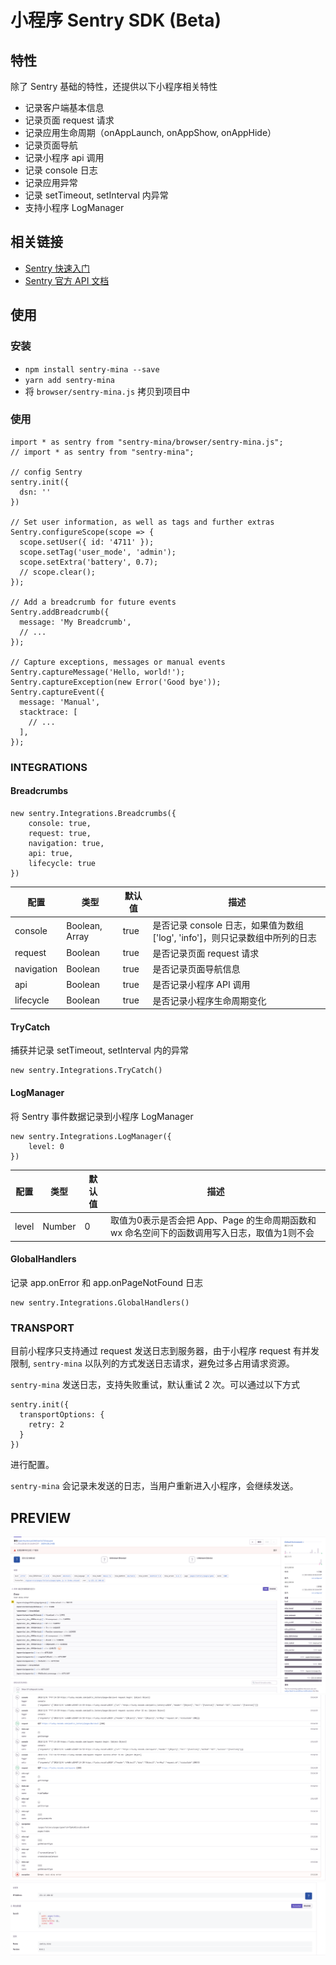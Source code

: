 # 小程序 Sentry SDK (Beta)

## 特性

除了 Sentry 基础的特性，还提供以下小程序相关特性

- 记录客户端基本信息
- 记录页面 request 请求
- 记录应用生命周期（onAppLaunch, onAppShow, onAppHide）
- 记录页面导航
- 记录小程序 api 调用
- 记录 console 日志
- 记录应用异常
- 记录 setTimeout, setInterval 内异常
- 支持小程序 LogManager


## 相关链接

- [Sentry 快速入门](https://docs.sentry.io/quickstart/)
- [Sentry 官方 API 文档](http://getsentry.github.io/sentry-javascript/)

## 使用

### 安装

- `npm install sentry-mina --save`
- `yarn add sentry-mina`
- 将 `browser/sentry-mina.js` 拷贝到项目中

### 使用

```
import * as sentry from "sentry-mina/browser/sentry-mina.js"; 
// import * as sentry from "sentry-mina";

// config Sentry
sentry.init({
  dsn: ''
})

// Set user information, as well as tags and further extras
Sentry.configureScope(scope => {
  scope.setUser({ id: '4711' });
  scope.setTag('user_mode', 'admin');
  scope.setExtra('battery', 0.7);
  // scope.clear();
});

// Add a breadcrumb for future events
Sentry.addBreadcrumb({
  message: 'My Breadcrumb',
  // ...
});

// Capture exceptions, messages or manual events
Sentry.captureMessage('Hello, world!');
Sentry.captureException(new Error('Good bye'));
Sentry.captureEvent({
  message: 'Manual',
  stacktrace: [
    // ...
  ],
});

```

### INTEGRATIONS

#### Breadcrumbs

```
new sentry.Integrations.Breadcrumbs({
	console: true,
	request: true,
	navigation: true,
	api: true,
	lifecycle: true
})
```

配置 | 类型 | 默认值 |描述
------------- | ------------- | ------------- | -------------
console  | Boolean, Array | true |是否记录 console 日志，如果值为数组 ['log', 'info']，则只记录数组中所列的日志
request  | Boolean | true | 是否记录页面 request 请求
navigation  | Boolean | true | 是否记录页面导航信息 
api  | Boolean | true | 是否记录小程序 API 调用
lifecycle  | Boolean | true | 是否记录小程序生命周期变化

#### TryCatch

捕获并记录 setTimeout, setInterval 内的异常

```
new sentry.Integrations.TryCatch()
```

#### LogManager

将 Sentry 事件数据记录到小程序 LogManager

```
new sentry.Integrations.LogManager({
	level: 0
})
```
配置 | 类型 | 默认值 |描述
------------- | ------------- | ------------- | -------------
level  | Number | 0 | 取值为0表示是否会把 App、Page 的生命周期函数和 wx 命名空间下的函数调用写入日志，取值为1则不会

#### GlobalHandlers

记录 app.onError 和 app.onPageNotFound 日志

```
new sentry.Integrations.GlobalHandlers()
```

### TRANSPORT

目前小程序只支持通过 request 发送日志到服务器，由于小程序 request 有并发限制, `sentry-mina` 以队列的方式发送日志请求，避免过多占用请求资源。

`sentry-mina` 发送日志，支持失败重试，默认重试 2 次。可以通过以下方式

```
sentry.init({
  transportOptions: {
  	retry: 2
  }
})
```

进行配置。

`sentry-mina` 会记录未发送的日志，当用户重新进入小程序，会继续发送。

## PREVIEW

![stack](static/stack.png)
![breadcrumbs](static/breadcrumbs.png)
![meta](static/meta.png)

